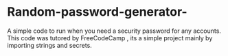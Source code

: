 # Random-password-generator-
A simple code to run when you need a security password for any accounts. This code was tutored by FreeCodeCamp , its a simple project mainly by importing strings and secrets.
